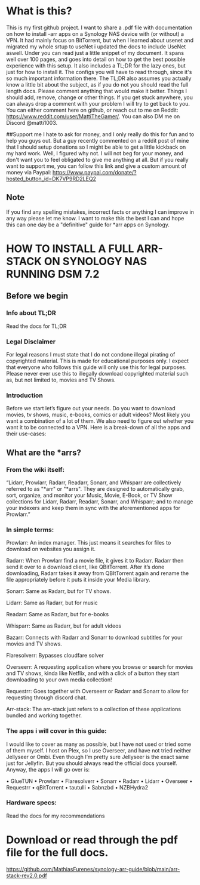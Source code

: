 # **What is this?**

This is my first github project. I want to share a .pdf file with documentation on how to install -arr apps on a Synology NAS device with (or without) a VPN. It had mainly focus on BitTorrent, but when I learned about usenet and migrated my whole srtup to useNet i updated the docs to include UseNet aswell.
Under you can read just a little snippet of my document. It spans well over 100 pages, and goes into detail on how to get the best possible experience with this setup.
It also includes a TL;DR for the lazy ones, but just for how to install it. The configs you will have to read through, since it's so much important information there.
The TL;DR also assumes you actually know a little bit about the subject, as if you do not you should read the full length docs.
Please comment anything that would make it better. Things I should add, remove, change or other things. If you get stuck anywhere, you can always drop a comment with your problem I will try to get back to you.
You can either comment here on github, or reach out to me on Reddit: https://www.reddit.com/user/MattiTheGamer/. You can also DM me on Discord @matti1003.

##Support me
I hate to ask for money, and I only really do this for fun and to help you guys out. But a guy recently commented on a reddit post of mine that I should  setup donations so I might be able to get a little kickback on my hard work. Well, I figured why not. I will not beg for your money, and don't want you to feel obligated to give me anything at all. But if you really want to support me, you can follow this link and give a custom amount of money via Paypal: https://www.paypal.com/donate/?hosted_button_id=DK7VP9RD2LEQ2

## Note
If you find any spelling mistakes, incorrect facts or anything I can improve in any way please let me know. I want to make this the best I can and hope this can one day be a "definitive" guide for *arr apps on Synology.


# HOW TO INSTALL A FULL ARR-STACK ON SYNOLOGY NAS RUNNING DSM 7.2

## Before we begin

### Info about TL;DR
Read the docs for TL;DR

### Legal Disclaimer
For legal reasons I must state that I do not condone illegal pirating of copyrighted material. 
This is made for educational purposes only. I expect that everyone who follows this guide will only use this for legal purposes.
Please never ever use this to illegally download copyrighted material such as, but not limited to, movies and TV Shows.

### Introduction
Before we start let’s figure out your needs. Do you want to download movies, tv shows, music, e-books, comics or adult videos? 
Most likely you want a combination of a lot of them. 
We also need to figure out whether you want it to be connected to a VPN. 
Here is a break-down of all the apps and their use-cases:

## What are the *arrs?

### From the wiki itself:
“Lidarr, Prowlarr, Radarr, Readarr, Sonarr, and Whisparr are collectively referred to as "*arr" or "*arrs". They are designed to automatically grab, sort, organize, and monitor your Music, Movie, E-Book, or TV Show collections for Lidarr, Radarr, Readarr, Sonarr, and Whisparr; and to manage your indexers and keep them in sync with the aforementioned apps for Prowlarr.”

### In simple terms:

Prowlarr: 
An index manager. This just means it searches for files to download on websites you assign it.

Radarr: 
When Prowlarr find a movie file, it gives it to Radarr. Radarr then send it over to a download client, like QBitTorrent. After it’s done downloading, Radarr takes it away from QBItTorrent again and rename the file appropriately before it puts it inside your Media library.

Sonarr: 
Same as Radarr, but for TV shows.

Lidarr: 
Same as Radarr, but for music

Readarr: 
Same as Radarr, but for e-books

Whisparr: 
Same as Radarr, but for adult videos

Bazarr: 
Connects with Radarr and Sonarr to download subtitles for your movies and TV shows.

Flaresolverr: 
Bypasses cloudfare solver

Overseerr:
 A requesting application where you browse or search for movies and TV shows, kinda like Netflix, and with a  click of a button they start downloading to your own media collection!

Requestrr: 
Goes together with Overseerr or Radarr and Sonarr to allow for requesting through discord chat.

Arr-stack:
The arr-stack just refers to a collection of these applications bundled and working together. 


### The apps i will cover in this guide:

I would like to cover as many as possible, but I have not used or tried some of them myself. I host on Plex, so I use Overseer, and have not tried neither Jellyseer or Ombi. Even though I’m pretty sure Jellyseer is the exact same just for Jellyfin. But you should always read the official docs yourself. Anyway, the apps I will go over is:

•	GlueTUN
•	Prowlarr
•	Flaresolverr
•	Sonarr
•	Radarr
•	Lidarr
•	Overseer
•	Requestrr
•	qBitTorrent
•	tautulli
•	Sabnzbd
•	NZBHydra2

### Hardware specs:
Read the docs for my recommendations


# Download or read through the pdf file for the full docs.

https://github.com/MathiasFurenes/synology-arr-guide/blob/main/arr-stack-rev2.0.pdf
